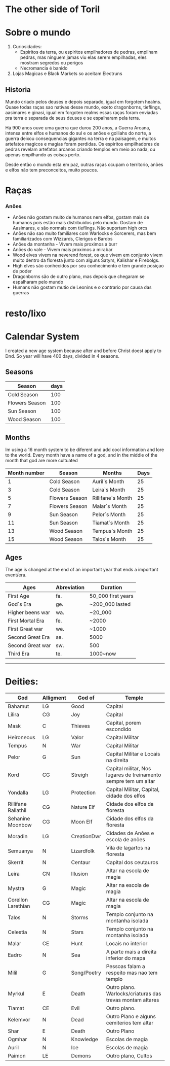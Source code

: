 # The other side of Toril

# Sobre o mundo
1. Curiosidades:
    - Espiritos da terra, ou espiritos empilhadores de pedras, empilham pedras, mas ninguem jamas viu elas serem empilhadas, eles mostram segredos ou perigos
    - Necromancia é banido
3. Lojas Magicas e Black Markets so aceitam Electruns


## Historia
Mundo criado pelos deuses e depois separado, igual em forgotem healms.
Quase todas raças sao nativas desse mundo, exeto dragonborns, tieflings, aasimares e ginasi, igual em forgoten realms essas raças foram enviadas pra terra e separada de seus deuses e se espalharam pela terra.

Há 900 anos ouve uma guerra que durou 200 anos, a Guerra Arcana, intensa entre elfos e humanos do sul e os anões e golliahs do norte, a guerra deixou consequencias gigantes na terra e na paisagem, e muitos artefatos magicos e magias foram perdidas. 
Os espiritos empilhadores de pedras revelam artefatos arcanos criando templos em meio ao nada, ou apenas empilhando as coisas perto.

Desde então o mundo esta em paz, outras raças ocupam o territorio, anões e elfos não tem preconceitos, muito poucos.


# Raças 

### Anões
- Anões não gostam muito de humanos nem elfos, gostam mais de humanos pois estão mais distribuidos pelo mundo. Gostam de Aasimares, e são normais com tieflings. Não suportam high orcs
- Anões não sao muito familiares com Warlocks e Sorcerers, mas bem familiarizados com Wizzards, Clerigos e Bardos
- Anões da montanha - Vivem mais proximos a burr
- Anões do vale - Vivem mais proximos a mirabar
- Wood elves vivem na neverend forest, os que vivem em conjunto vivem muito dentro da floresta junto com alguns Satyrs, Kalishar e Firebolgs. 
- High elves  são conhecidos por seu conhecimento e tem grande posiçao de poder
- Dragonborns são de outro plano, mas depois que chegaram se espalharam pelo mundo
- Humans não gostam mutio de Leonins e o contrario por causa das guerras

# resto/lixo
<!-- Raças principais

Existem no norte
### Anões da montanha
### Anões do vale
### Meio Wood Elf
### Meio High Elf
### High Elfs
### Wood Elfs
### Dark Elfs(Drow)
### Humans
### Dragonborns
### Halfings
### Gnomos
### Tieflings 
### Orcs ok
### High Orcs
### Meio Orcs
### Kalashtar
-->

<!-- Raças semianimais
### Loxodons
### Leonin 
### Satyr
### Aarakocra
### Lizardfolk

### Minotauros
### Tabaxi
### Centaur
### Tortle
-->

<!-- diferentes
### Goliath
### Aasimar
### Firebolg
-->

<!-- normais
### Goblins
### Hobgoblins
### Kobolds
### Bugbear
### Kenku
### Orcs
-->

<!--
proibidos

gnomos, genasi, 
-->

# Calendar System

I created a new age system because after and before Christ doest apply to Dnd. So year will have 400 days, divided in 4 seasons.

## Seasons

| Season         | days |
| -------------- | ---- |
| Cold Season    | 100  |
| Flowers Season | 100  |
| Sun Season     | 100  |
| Wood Season    | 100  |

## Months

Im using a 16 month system to be diferent and add cool information and lore to the world.
Every month have a name of a god, and in the middle of the month that god are more cultuated

| Month number | Season         | Months            | Days |
| ------------ | -------------- | ----------------- | ---- |
| 1            | Cold Season    | Auril`s Month     | 25   |
| 3            | Cold Season    | Leira`s Month     | 25   |
| 5            | Flowers Season | Rillifane`s Month | 25   |
| 7            | Flowers Season | Malar`s Month     | 25   |
| 9            | Sun Season     | Pelor`s Month     | 25   |
| 11           | Sun Season     | Tiamat`s Month    | 25   |
| 13           | Wood Season    | Tempus`s Month    | 25   |
| 15           | Wood Season    | Talos`s Month     | 25   |

## Ages

The age is changed at the end of an important year that ends a important event/era.

| Ages             | Abreviation | Duration           |
| ---------------- | ----------- | ------------------ |
| First Age        | fa.         | 50_000 first years |
| God`s Era        | ge.         | ~200_000 lasted    |
| Higher beens war | wa.         | ~20_000            |
| First Mortal Era | fe.         | ~2000              |
| First Great war  | we.         | ~1000              |
| Second Great Era | se.         | 5000               |
| Second Great war | sw.         | 500                |
| Third Era        | te.         | 1000~now           |

---

# Deities:

| God                 | Alligment | God of      | Temple                                                          |
| ------------------- | --------- | ----------- | --------------------------------------------------------------- |
| Bahamut             | LG        | Good        | Capital                                                         |
| Lilira              | CG        | Joy         | Capital                                                         |
| Mask                | C         | Thieves     | Capital, porem escondido                                        |
| Heironeous          | LG        | Valor       | Capital Militar                                                 |
| Tempus              | N         | War         | Capital Militar                                                 |
| Pelor               | G         | Sun         | Capital Militar e Locais na direita                             |
| Kord                | CG        | Streigh     | Capital militar, Nos lugares de treinamento sempre tem um altar |
| Yondalla            | LG        | Protection  | Capital Militar, Capital, cidade dos elfos                      |
| Rillifane Rallathil | CG        | Nature Elf  | Cidade dos elfos da floresta                                    |
| Sehanine Moonbow    | CG        | Moon Elf    | Cidade dos elfos da floresta                                    |
| Moradin             | LG        | CreationDwr | Cidades de Anões e escola de anões                              |
| Semuanya            | N         | Lizardfolk  | Vila de lagartos na floresta                                    |
| Skerrit             | N         | Centaur     | Capital dos ceutauros                                           |
| Leira               | CN        | Illusion    | Altar na escola de magia                                        |
| Mystra              | G         | Magic       | Altar na escola de magia                                        |
| Corellon Larethian  | CG        | Magic       | Altar na escola de magia                                        |
| Talos               | N         | Storms      | Templo conjunto na montanha isolada                             |
| Celestia            | N         | Stars       | Templo conjunto na montanha isolada                             |
| Malar               | CE        | Hunt        | Locais no interior                                              |
| Eadro               | N         | Sea         | A parte mais a direita inferior do mapa                         |
| Milil               | G         | Song/Poetry | Pessoas falam a respeito mas nao tem templo                     |
| Myrkul              | E         | Death       | Outro plano. Warlocks/criaturas das trevas montam altares       |
| Tiamat              | CE        | Evil        | Outro plano.                                                    |
| Kelemvor            | N         | Dead        | Outro Plano e alguns cemiterios tem altar                       |
| Shar                | E         | Death       | Outro Plano                                                     |
| Ogmhar              | N         | Knowledge   | Escolas de magia                                                |
| Auril               | N         | Ice         | Escolas de magia                                                |
| Paimon              | LE        | Demons      | Outro plano, Cultos                                             |
